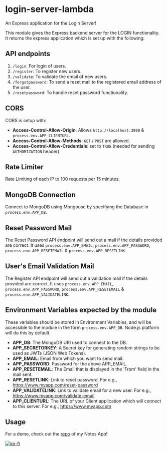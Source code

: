 # login-server-lambda

An Express application for the Login Server!

This module gives the Express backend server for the LOGIN functionality. It returns the express application which is set up with the following:

## API endpoints

1. `/login`: For login of users.
2. `/register`: To register new users.
3. `/validate`: To validate the email of new users.
4. `/forgotpassword`: To send a reset mail to the registered email address of the user.
5. `/resetpassword`: To handle reset password functionality.

## CORS

CORS is setup with:
* **Access-Control-Allow-Origin**: Allows `http://localhost:3000` & `process.env.APP_CLIENTURL`.
* **Access-Control-Allow-Methods**: `GET` / `POST` are allowed.
* **Access-Control-Allow-Credentials**: set to `TRUE` (needed for sending `AUTHORIZATION` header).

## Rate Limiter

Rate Limiting of each IP to 100 requests per 15 minutes.

## MongoDB Connection

Connect to MongoDB using Mongoose by specifying the Database in `process.env.APP_DB`.

## Reset Password Mail

The Reset Password API endpoint will send out a mail if the details provided are correct. It uses `process.env.APP_EMAIL`, `process.env.APP_PASSWORD`, `process.env.APP_RESETEMAIL` & `process.env.APP_RESETLINK`.

## User's Email Validation Mail

The Register API endpoint will send out a validation mail if the details provided are correct. It uses `process.env.APP_EMAIL`, `process.env.APP_PASSWORD`, `process.env.APP_RESETEMAIL` & `process.env.APP_VALIDATELINK`.

## Environment Variables expected by the module

These variables should be stored in Environment Variables, and will be accessible to the module in the form `process.env.APP_DB`. Node.js platform will do this by default.

* **APP_DB**: The MongoDB URI used to connect to the DB.
* **APP_SECRETORKEY**: A Secret key for generating random strings to be used as JWTs (JSON Web Tokens).
* **APP_EMAIL**: Email from which you want to send mail.
* **APP_PASSWORD**: Password for the above APP_EMAIL.
* **APP_RESETEMAIL**: The Email that is displayed in the 'From' field in the mail sent.
* **APP_RESETLINK**: Link to reset password. For e.g., https://www.myapp.com/reset-password
* **APP_VALIDATELINK**: Link to validate email for a new user. For e.g., https://www.myapp.com/validate-email
* **APP_CLIENTURL**: The URL of your Client application which will connect to this server. For e.g., https://www.myapp.com

## Usage

For a demo, check out the [repo](https://github.com/raravi/notes-server-lambda) of my Notes App!

[![ko-fi](https://www.ko-fi.com/img/githubbutton_sm.svg)](https://ko-fi.com/Y8Y21VCIL)